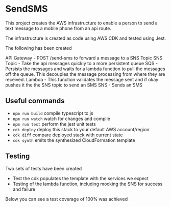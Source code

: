 # SendSMS

This project creates the AWS infrastructure to enable a person to send a text message to a mobile phone from an api route.

The infrastructure is created as code using AWS CDK and tested using Jest.

The following has been created

API Gateway - POST /send-sms to forward a message to a SNS Topic
SNS Topic - Take the api messages quickly to a more persistent queue
SQS - Persists the messages and waits for a lambda function to pull the messages off the queue. This decouples the message processing from where they are received.
Lambda - This function validates the message sent and if okay pushes it the the SNS topic to send an SMS
SNS - Sends an SMS

## Useful commands

- `npm run build` compile typescript to js
- `npm run watch` watch for changes and compile
- `npm run test` perform the jest unit tests
- `cdk deploy` deploy this stack to your default AWS account/region
- `cdk diff` compare deployed stack with current state
- `cdk synth` emits the synthesized CloudFormation template

## Testing

Two sets of tests have been created

- Test the cdk populates the template with the services we expect
- Testing of the lambda function, including mocking the SNS for success and failure

Below you can see a test coverage of 100% was achieved
